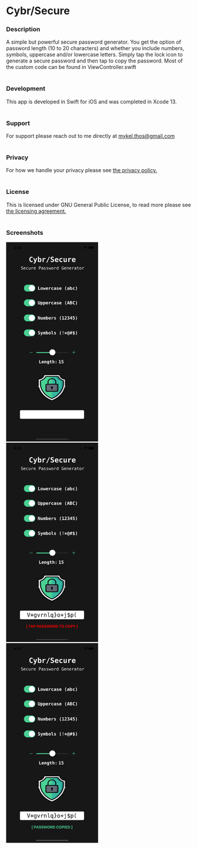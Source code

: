 # Cybr/Secure


### Description
A simple but powerful secure password generator. You get the option of password length (10 to 20 characters) and whether you include numbers, symbols, uppercase and/or lowercase letters. Simply tap the lock icon to generate a secure password and then tap to copy the password. Most of the custom code can be found in ViewController.swift 
<br/><br/>
### Development
This app is developed in Swift for iOS and was completed in Xcode 13.
<br/><br/>
### Support
For support please reach out to me directly at mykel.thos@gmail.com
<br/><br/>
### Privacy
For how we handle your privacy please see <a href="https://github.com/MThos/CybrSecure/blob/main/PRIVACY">the privacy policy.</a>
<br/><br/>
### License
This is licensed under GNU General Public License, to read more please see <a href="https://github.com/MThos/CybrSecure/blob/main/LICENSE">the licensing agreement.</a>
<br/><br/>
### Screenshots
<p float="left">
  <img src="https://github.com/MThos/CybrSecure/blob/main/Screenshot-1.png" width="250">&nbsp;&nbsp;
  <img src="https://github.com/MThos/CybrSecure/blob/main/Screenshot-2.png" width="250">&nbsp;&nbsp;
  <img src="https://github.com/MThos/CybrSecure/blob/main/Screenshot-3.png" width="250">
</p>
